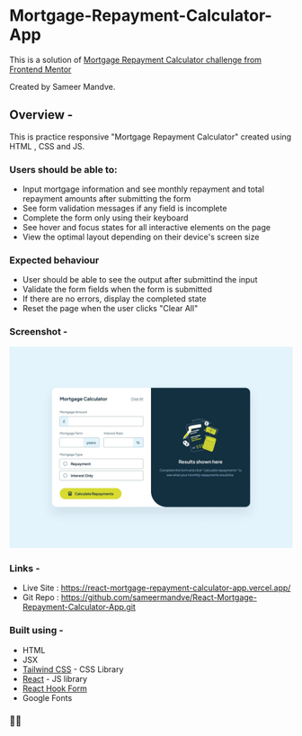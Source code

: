 # Mortgage-Repayment-Calculator-App

This is a solution of [Mortgage Repayment Calculator challenge from Frontend Mentor](https://www.frontendmentor.io/challenges/mortgage-repayment-calculator-Galx1LXK73)

Created by Sameer Mandve.

## Overview -

This is practice responsive "Mortgage Repayment Calculator" created using HTML , CSS and JS.

### Users should be able to:

- Input mortgage information and see monthly repayment and total repayment amounts after submitting the form
- See form validation messages if any field is incomplete
- Complete the form only using their keyboard
- See hover and focus states for all interactive elements on the page
- View the optimal layout depending on their device's screen size

### Expected behaviour

- User should be able to see the output after submittind the input
- Validate the form fields when the form is submitted
- If there are no errors, display the completed state
- Reset the page when the user clicks "Clear All"

### Screenshot -

![](./src/assets/design/desktop-design-empty.jpg)

### Links -

- Live Site : https://react-mortgage-repayment-calculator-app.vercel.app/
- Git Repo : https://github.com/sameermandve/React-Mortgage-Repayment-Calculator-App.git

### Built using -

- HTML
- JSX
- [Tailwind CSS](https://tailwindcss.com/) - CSS Library
- [React](https://reactjs.org/) - JS library
- [React Hook Form](https://react-hook-form.com/)
- Google Fonts

### 🚀🚀
